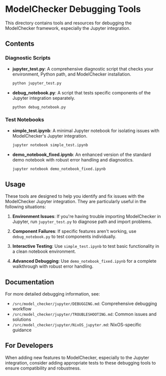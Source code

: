 # ModelChecker Debugging Tools

This directory contains tools and resources for debugging the ModelChecker framework, especially the Jupyter integration.

## Contents

### Diagnostic Scripts

- **jupyter_test.py**: A comprehensive diagnostic script that checks your environment, Python path, and ModelChecker installation.
  ```bash
  python jupyter_test.py
  ```

- **debug_notebook.py**: A script that tests specific components of the Jupyter integration separately.
  ```bash
  python debug_notebook.py
  ```

### Test Notebooks

- **simple_test.ipynb**: A minimal Jupyter notebook for isolating issues with ModelChecker's Jupyter integration.
  ```bash
  jupyter notebook simple_test.ipynb
  ```

- **demo_notebook_fixed.ipynb**: An enhanced version of the standard demo notebook with robust error handling and diagnostics.
  ```bash
  jupyter notebook demo_notebook_fixed.ipynb
  ```

## Usage

These tools are designed to help you identify and fix issues with the ModelChecker Jupyter integration. They are particularly useful in the following situations:

1. **Environment Issues**: If you're having trouble importing ModelChecker in Jupyter, run `jupyter_test.py` to diagnose path and import problems.

2. **Component Failures**: If specific features aren't working, use `debug_notebook.py` to test components individually.

3. **Interactive Testing**: Use `simple_test.ipynb` to test basic functionality in a clean notebook environment.

4. **Advanced Debugging**: Use `demo_notebook_fixed.ipynb` for a complete walkthrough with robust error handling.

## Documentation

For more detailed debugging information, see:

- `/src/model_checker/jupyter/DEBUGGING.md`: Comprehensive debugging workflow
- `/src/model_checker/jupyter/TROUBLESHOOTING.md`: Common issues and solutions
- `/src/model_checker/jupyter/NixOS_jupyter.md`: NixOS-specific guidance

## For Developers

When adding new features to ModelChecker, especially to the Jupyter integration, consider adding appropriate tests to these debugging tools to ensure compatibility and robustness.